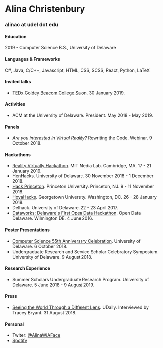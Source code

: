 # Alina Christenbury

### alinac at udel dot edu

#### Education
2019 - Computer Science B.S., University of Delaware

#### Languages & Frameworks
C#, Java, C/C++, Javascript, HTML, CSS, SCSS, React, Python, LaTeX


#### Invited talks
* [TEDx Goldey Beacom College Salon](https://www.ted.com/tedx/events/32155). 30 January 2019.

#### Activities
* ACM at the University of Delaware. President. May 2018 - May 2019.

#### Panels
* *Are you interested in Virtual Reality?* Rewriting the Code. Webinar. 9 October 2018.

#### Hackathons
* [Reality Virtually Hackathon](https://realityvirtuallyhack.com/). MIT Media Lab. Cambridge, MA. 17 - 21 January 2019.
* HenHacks. University of Delaware. 30 November 2018 - 1 December 2018.
* [Hack Princeton](https://hackprinceton.com/). Princeton University. Princeton, NJ. 9 - 11 November 2018.
* [HoyaHacks](http://www.hoyahacks.com/). Georgetown University. Washington, DC. 26 - 28 January 2018.
* Delhack. University of Delaware. 22 - 23 April 2017.
* [Dataworks: Delaware's First Open Data Hackathon](https://www.hackathon.com/event/dataworks--delawares-first-open-data-hackathon-24040563974). Open Data Delaware. Wilmington DE. 4 June 2016.

#### Poster Presentations
* [Computer Science 55th Anniversary Celebration](https://www.cis.udel.edu/55th-anniversary-celebration/). University of Delaware. 6 October 2018.
* Undergraduate Research and Service Scholar Celebratory Symposium. University of Delaware. 9 August 2018.

#### Research Experience
* Summer Scholars Undergraduate Research Program. University of Delaware. 5 June 2018 - 9 August 2019.

#### Press
* [Seeing the World Through a Different Lens](https://www.udel.edu/udaily/2018/august/alina-christenbury-virtual-reality-summer-research/). UDaily. Interviewed by Tracey Bryant. 31 August 2018.

#### Personal
* Twiter: [@AlinaWiAFace](https://twitter.com/AlinaWithAFace)
* [Spotify](https://open.spotify.com/user/12144301021)
